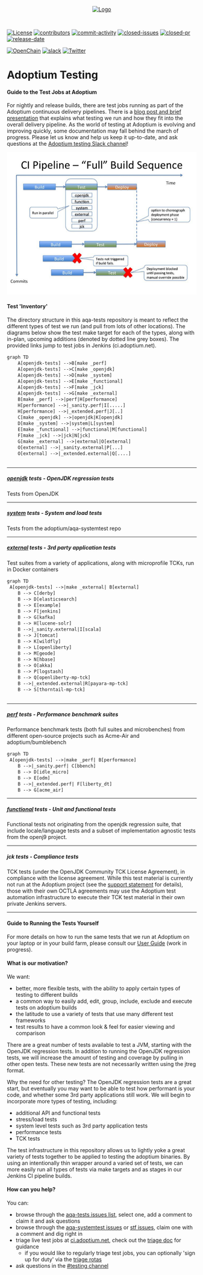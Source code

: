 <!--
Licensed under the Apache License, Version 2.0 (the "License");
you may not use this file except in compliance with the License.
You may obtain a copy of the License at

[1]https://www.apache.org/licenses/LICENSE-2.0

Unless required by applicable law or agreed to in writing, software
distributed under the License is distributed on an "AS IS" BASIS,
WITHOUT WARRANTIES OR CONDITIONS OF ANY KIND, either express or implied.
See the License for the specific language governing permissions and
-->

<!-- PROJECT LOGO -->

<p align="center">
  <a href="https://adoptium.net/aqavit">
    <img src="https://adoptium.net/images/aqavit-light.png" alt="Logo" width="250">
  </a>
</p>
<br />

[![License](https://img.shields.io/github/license/Adoptium/aqa-tests)](https://github.com/adoptium/aqa-tests/blob/master/LICENSE)
[![contributors](https://img.shields.io/github/contributors/adoptium/aqa-tests)](https://github.com/adoptium/aqa-tests/graphs/contributors)
[![commit-activity](https://img.shields.io/github/commit-activity/m/adoptium/aqa-tests)](https://github.com/adoptium/aqa-tests/commits/master)
[![closed-issues](https://img.shields.io/github/issues-closed/adoptium/aqa-tests)](https://github.com/adoptium/aqa-tests/issues?q=is%3Aissue+is%3Aclosed)
[![closed-pr](https://img.shields.io/github/issues-pr-closed/adoptium/aqa-tests)](https://github.com/adoptium/aqa-tests/pulls?q=is%3Apr+is%3Aclosed)
[![release-date](https://img.shields.io/github/release-date/adoptium/aqa-tests)](https://github.com/adoptium/aqa-tests/releases)
<br />

[![OpenChain](https://tinyurl.com/47s3dzhe)](https://www.eclipse.org/openchain/)
[![slack](https://img.shields.io/badge/Slack-4A154B?logo=slack&logoColor=white)](https://adoptium.net/slack/)
[![Twitter](https://img.shields.io/twitter/follow/adoptium?style=social)](https://twitter.com/adoptium)

# Adoptium Testing

#### Guide to the Test Jobs at Adoptium

For nightly and release builds, there are test jobs running as part of the Adoptium continuous delivery pipelines.  There is a [blog post and brief presentation](https://blog.adoptopenjdk.net/2017/12/testing-java-help-count-ways) that explains what testing we run and how they fit into the overall delivery pipeline.  As the world of testing at Adoptium is evolving and improving quickly, some documentation may fall behind the march of progress.  Please let us know and help us keep it up-to-date, and ask questions at the [Adoptium testing Slack channel](https://adoptium.slack.com/archives/C5219G28G)!

![CI pipeline view](doc/diagrams/ciPipeline.jpg)

#### Test 'Inventory'

The directory structure in this aqa-tests repository is meant to reflect the different types of test we run (and pull from lots of other locations).  The diagrams below show the test make target for each of the types, along with in-plan, upcoming additions (denoted by dotted line grey boxes). The provided links jump to test jobs in Jenkins (ci.adoptium.net).

```mermaid
graph TD
    A[openjdk-tests] -->B[make _perf]
    A[openjdk-tests] -->C[make _openjdk]
    A[openjdk-tests] -->D[make _system]
    A[openjdk-tests] -->E[make _functional]
    A[openjdk-tests] -->F[make _jck]
    A[openjdk-tests] -->G[make _external]
    B[make _perf] -->|perf|H[performance]
    H[performance] -->|_sanity.perf|I[.....]
    H[performance] -->|_extended.perf|J[..]
    C[make _openjdk] -->|openjdk|K[openjdk]
    D[make _system] -->|system|L[system]
    E[make _functional] -->|functional|M[functional]
    F[make _jck] -->|jck|N[jck]
    G[make _external] -->|external|O[external]
    O[external] -->|_sanity.external|P[...]
    O[external] -->|_extended.external|Q[....] 
    
```

--- 

##### [openjdk](https://ci.adoptium.net/view/Test_openjdk/) tests - OpenJDK regression tests 
Tests from OpenJDK

--- 

##### [system](https://ci.adoptium.net/view/Test_system/) tests - System and load tests 
Tests from the adoptium/aqa-systemtest repo

--- 

##### [external](https://ci.adoptium.net/view/Test_external/) tests - 3rd party application tests
Test suites from a variety of applications, along with microprofile TCKs, run in Docker containers

```mermaid
graph TD
 A[openjdk-tests] -->|make _external| B[external]
    B --> C[derby]
    B --> D[elasticsearch]
    B --> E[example]
    B --> F[jenkins]
    B --> G[kafka]
    B --> H[lucene-solr]
    B -->|_sanity.external|I[scala]
    B --> J[tomcat]
    B --> K[wildfly]
    B --> L[openliberty]
    B --> M[geode]
    B --> N[hbase]
    B --> O[akka]
    B --> P[logstash]
    B --> Q[openliberty-mp-tck]
    B -->|_extended.external|R[payara-mp-tck]
    B --> S[thorntail-mp-tck]
   
```

--- 

##### [perf](https://ci.adoptium.net/view/Test_perf/) tests - Performance benchmark suites 
Performance benchmark tests (both full suites and microbenches) from different open-source projects such as Acme-Air and adoptium/bumblebench

```mermaid
graph TD
 A[openjdk-tests] -->|make _perf| B[performance]
    B -->|_sanity.perf| C[bbench]
    B --> D[idle_micro]
    B --> E[odm]
    B -->|_extended.perf| F[liberty_dt]
    B --> G[acme_air]
   ```

--- 

##### [functional](https://ci.adoptium.net/view/Test_functional/) tests - Unit and functional tests
Functional tests not originating from the openjdk regression suite, that include locale/language tests and a subset of implementation agnostic tests from the openj9 project.

--- 

##### jck tests - Compliance tests
TCK tests (under the OpenJDK Community TCK License Agreement), in compliance with the license agreement.  While this test material is currently not run at the Adoptium project (see the [support statement](https://adoptopenjdk.net/support.html#jck) for details), those with their own OCTLA agreements may use the Adoptium test automation infrastructure to execute their TCK test material in their own private Jenkins servers.

--- 

#### Guide to Running the Tests Yourself
For more details on how to run the same tests that we run at Adoptium on your laptop or in your build farm, please consult our [User Guide](doc/userGuide.md) (work in progress).

#### What is our motivation?
We want:
- better, more flexible tests, with the ability to apply certain types of testing to different builds
- a common way to easily add, edit, group, include, exclude and execute tests on adoptium builds
- the latitude to use a variety of tests that use many different test frameworks
- test results to have a common look & feel for easier viewing and comparison

There are a great number of tests available to test a JVM, starting with the OpenJDK regression tests.  In addition to running the OpenJDK regression tests, we will increase the amount of testing and coverage by pulling in other open tests.  These new tests are not necessarily written using the jtreg format.

Why the need for other testing?  The OpenJDK regression tests are a great start, but eventually you may want to be able to test how performant is your code, and whether some 3rd party applications still work.  We will begin to incorporate more types of testing, including:
- additional API and functional tests
- stress/load tests
- system level tests such as 3rd party application tests
- performance tests
- TCK tests

The test infrastructure in this repository allows us to lightly yoke a great variety of tests together to be applied to testing the adoptium binaries.  By using an intentionally thin wrapper around a varied set of tests, we can more easily run all types of tests via make targets and as stages in our Jenkins CI pipeline builds.


#### How can you help?
You can:
- browse through the [aqa-tests issues list](https://github.com/adoptium/aqa-tests/issues), select one, add a comment to claim it and ask questions
- browse through the [aqa-systemtest issues](https://github.com/adoptium/aqa-systemtest/issues) or [stf issues](https://github.com/adoptium/stf/issues), claim one with a comment and dig right in
- triage live test jobs at [ci.adoptium.net](https://ci.adoptium.net), check out the [triage doc](https://github.com/adoptium/aqa-tests/blob/master/doc/Triage.md) for guidance
  - if you would like to regularly triage test jobs, you can optionally 'sign up for duty' via the [triage rotas](https://github.com/adoptium/aqa-tests/wiki/AdoptOpenJDK-Test-Triage-Rotas)
- ask questions in the [#testing channel](https://adoptium.slack.com/archives/C5219G28G) 

